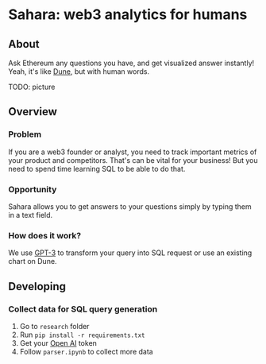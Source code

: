 # Sahara: web3 analytics for humans

## About
Ask Ethereum any questions you have, and get visualized answer instantly! <br>
Yeah, it's like [Dune](dune.com), but with human words.

TODO: picture

## Overview

### Problem
If you are a web3 founder or analyst, you need to track important metrics of your product and competitors. That's can be vital for your business! But you need to spend time learning SQL to be able to do that.

### Opportunity
Sahara allows you to get answers to your questions simply by typing them in a text field.

### How does it work?
We use [GPT-3](https://openai.com/blog/openai-codex/) to transform your query into SQL request or use an existing chart on Dune.

## Developing

### Collect data for SQL query generation
1. Go to `research` folder
2. Run `pip install -r requirements.txt`
3. Get your [Open AI](https://openai.com/) token
4. Follow `parser.ipynb` to collect more data

